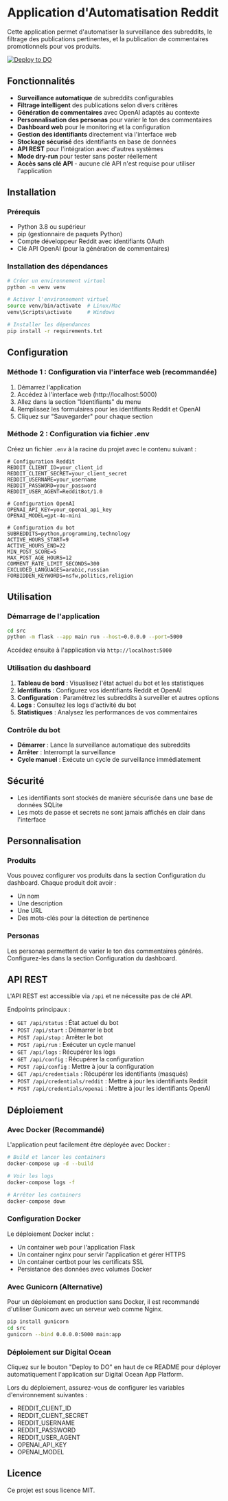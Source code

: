 # Application d'Automatisation Reddit

Cette application permet d'automatiser la surveillance des subreddits, le filtrage des publications pertinentes, et la publication de commentaires promotionnels pour vos produits.

[![Deploy to DO](https://www.deploytodo.com/do-btn-blue.svg)](https://cloud.digitalocean.com/apps/new?repo=https://github.com/latifox/redditqilife/tree/main)

## Fonctionnalités

- **Surveillance automatique** de subreddits configurables
- **Filtrage intelligent** des publications selon divers critères
- **Génération de commentaires** avec OpenAI adaptés au contexte
- **Personnalisation des personas** pour varier le ton des commentaires
- **Dashboard web** pour le monitoring et la configuration
- **Gestion des identifiants** directement via l'interface web
- **Stockage sécurisé** des identifiants en base de données
- **API REST** pour l'intégration avec d'autres systèmes
- **Mode dry-run** pour tester sans poster réellement
- **Accès sans clé API** - aucune clé API n'est requise pour utiliser l'application

## Installation

### Prérequis

- Python 3.8 ou supérieur
- pip (gestionnaire de paquets Python)
- Compte développeur Reddit avec identifiants OAuth
- Clé API OpenAI (pour la génération de commentaires)

### Installation des dépendances

```bash
# Créer un environnement virtuel
python -m venv venv

# Activer l'environnement virtuel
source venv/bin/activate  # Linux/Mac
venv\Scripts\activate     # Windows

# Installer les dépendances
pip install -r requirements.txt
```

## Configuration

### Méthode 1 : Configuration via l'interface web (recommandée)

1. Démarrez l'application
2. Accédez à l'interface web (http://localhost:5000)
3. Allez dans la section "Identifiants" du menu
4. Remplissez les formulaires pour les identifiants Reddit et OpenAI
5. Cliquez sur "Sauvegarder" pour chaque section

### Méthode 2 : Configuration via fichier .env

Créez un fichier `.env` à la racine du projet avec le contenu suivant :

```
# Configuration Reddit
REDDIT_CLIENT_ID=your_client_id
REDDIT_CLIENT_SECRET=your_client_secret
REDDIT_USERNAME=your_username
REDDIT_PASSWORD=your_password
REDDIT_USER_AGENT=RedditBot/1.0

# Configuration OpenAI
OPENAI_API_KEY=your_openai_api_key
OPENAI_MODEL=gpt-4o-mini

# Configuration du bot
SUBREDDITS=python,programming,technology
ACTIVE_HOURS_START=9
ACTIVE_HOURS_END=22
MIN_POST_SCORE=5
MAX_POST_AGE_HOURS=12
COMMENT_RATE_LIMIT_SECONDS=300
EXCLUDED_LANGUAGES=arabic,russian
FORBIDDEN_KEYWORDS=nsfw,politics,religion
```

## Utilisation

### Démarrage de l'application

```bash
cd src
python -m flask --app main run --host=0.0.0.0 --port=5000
```

Accédez ensuite à l'application via `http://localhost:5000`

### Utilisation du dashboard

1. **Tableau de bord** : Visualisez l'état actuel du bot et les statistiques
2. **Identifiants** : Configurez vos identifiants Reddit et OpenAI
3. **Configuration** : Paramétrez les subreddits à surveiller et autres options
4. **Logs** : Consultez les logs d'activité du bot
5. **Statistiques** : Analysez les performances de vos commentaires

### Contrôle du bot

- **Démarrer** : Lance la surveillance automatique des subreddits
- **Arrêter** : Interrompt la surveillance
- **Cycle manuel** : Exécute un cycle de surveillance immédiatement

## Sécurité

- Les identifiants sont stockés de manière sécurisée dans une base de données SQLite
- Les mots de passe et secrets ne sont jamais affichés en clair dans l'interface

## Personnalisation

### Produits

Vous pouvez configurer vos produits dans la section Configuration du dashboard. Chaque produit doit avoir :
- Un nom
- Une description
- Une URL
- Des mots-clés pour la détection de pertinence

### Personas

Les personas permettent de varier le ton des commentaires générés. Configurez-les dans la section Configuration du dashboard.

## API REST

L'API REST est accessible via `/api` et ne nécessite pas de clé API.

Endpoints principaux :
- `GET /api/status` : État actuel du bot
- `POST /api/start` : Démarrer le bot
- `POST /api/stop` : Arrêter le bot
- `POST /api/run` : Exécuter un cycle manuel
- `GET /api/logs` : Récupérer les logs
- `GET /api/config` : Récupérer la configuration
- `POST /api/config` : Mettre à jour la configuration
- `GET /api/credentials` : Récupérer les identifiants (masqués)
- `POST /api/credentials/reddit` : Mettre à jour les identifiants Reddit
- `POST /api/credentials/openai` : Mettre à jour les identifiants OpenAI

## Déploiement

### Avec Docker (Recommandé)

L'application peut facilement être déployée avec Docker :

```bash
# Build et lancer les containers 
docker-compose up -d --build

# Voir les logs
docker-compose logs -f

# Arrêter les containers
docker-compose down
```

### Configuration Docker

Le déploiement Docker inclut :
- Un container web pour l'application Flask
- Un container nginx pour servir l'application et gérer HTTPS
- Un container certbot pour les certificats SSL
- Persistance des données avec volumes Docker

### Avec Gunicorn (Alternative)

Pour un déploiement en production sans Docker, il est recommandé d'utiliser Gunicorn avec un serveur web comme Nginx.

```bash
pip install gunicorn
cd src
gunicorn --bind 0.0.0.0:5000 main:app
```

### Déploiement sur Digital Ocean

Cliquez sur le bouton "Deploy to DO" en haut de ce README pour déployer automatiquement l'application sur Digital Ocean App Platform.

Lors du déploiement, assurez-vous de configurer les variables d'environnement suivantes :
- REDDIT_CLIENT_ID
- REDDIT_CLIENT_SECRET
- REDDIT_USERNAME
- REDDIT_PASSWORD
- REDDIT_USER_AGENT
- OPENAI_API_KEY
- OPENAI_MODEL

## Licence

Ce projet est sous licence MIT.
